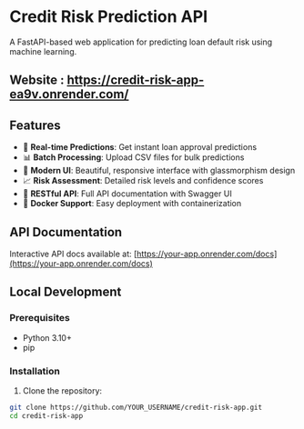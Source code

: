# Credit Risk Prediction API

A FastAPI-based web application for predicting loan default risk using machine learning.

## Website : https://credit-risk-app-ea9v.onrender.com/


## Features

- 🚀 **Real-time Predictions**: Get instant loan approval predictions
- 📊 **Batch Processing**: Upload CSV files for bulk predictions
- 🎨 **Modern UI**: Beautiful, responsive interface with glassmorphism design
- 📈 **Risk Assessment**: Detailed risk levels and confidence scores
- 🔄 **RESTful API**: Full API documentation with Swagger UI
- 🐳 **Docker Support**: Easy deployment with containerization


## API Documentation

Interactive API docs available at: [https://your-app.onrender.com/docs](https://your-app.onrender.com/docs)

## Local Development

### Prerequisites
- Python 3.10+
- pip

### Installation

1. Clone the repository:
```bash
git clone https://github.com/YOUR_USERNAME/credit-risk-app.git
cd credit-risk-app
